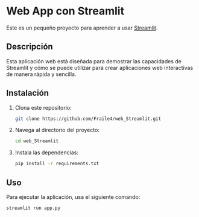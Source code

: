 # Web App con Streamlit

Este es un pequeño proyecto para aprender a usar [Streamlit](https://streamlit.io/).

## Descripción

Esta aplicación web está diseñada para demostrar las capacidades de Streamlit y cómo se puede utilizar para crear aplicaciones web interactivas de manera rápida y sencilla.

## Instalación

1. Clona este repositorio:
    ```bash
    git clone https://github.com/Fraile4/web_Streamlit.git
    ```
2. Navega al directorio del proyecto:
    ```bash
    cd web_Streamlit
    ```
3. Instala las dependencias:
    ```bash
    pip install -r requirements.txt
    ```

## Uso

Para ejecutar la aplicación, usa el siguiente comando:
```bash
streamlit run app.py
```
